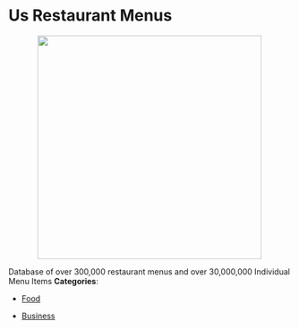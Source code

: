 # Us Restaurant Menus 

<p align="center">
    <img width="400" src="https://raw.githubusercontent.com/awesome-apis/awesome-apis/apis/us-restaurant-menus/logo_256x256.png" />
</p>


Database of over 300,000 restaurant menus and over 30,000,000 Individual Menu Items
**Categories**:

- [Food](https://github/awesome-apis/awesome-apis#food)

- [Business](https://github/awesome-apis/awesome-apis#business)



